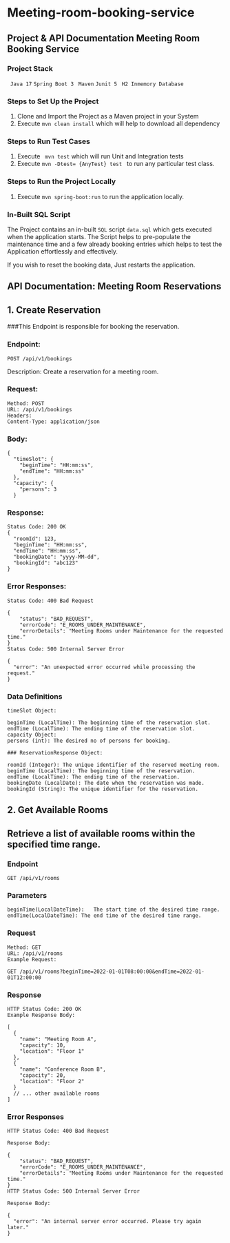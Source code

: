 # Meeting-room-booking-service
## Project & API Documentation Meeting Room Booking Service 

### Project Stack
` Java 17`
`Spring Boot 3`
` Maven`
`Junit 5`
` H2 Inmemory Database`

### Steps to Set Up the Project

1. Clone and Import the Project as a Maven project in your System
2. Execute `mvn clean install` which will help to download all dependency

### Steps to Run Test Cases
1. Execute ` mvn test` which will run Unit and Integration tests
2. Execute `mvn -Dtest= {AnyTest} test ` to run any particular test class.

### Steps to Run the Project Locally
1. Execute `mvn spring-boot:run` to run the application locally.


### In-Built SQL Script
The Project contains an in-built `SQL` script `data.sql` which gets executed when the application starts.
The Script helps to pre-populate the maintenance time and a few already booking entries which helps to test the 
Application effortlessly and effectively.

If you wish to reset the booking data, Just restarts the application.

## API Documentation: Meeting Room Reservations
## 1. Create Reservation
###This Endpoint is responsible for booking the reservation.

### Endpoint: 
``` 
POST /api/v1/bookings
```
Description: Create a reservation for a meeting room.

### Request:
```
Method: POST
URL: /api/v1/bookings
Headers:
Content-Type: application/json
```

### Body:
```
{
  "timeSlot": {
    "beginTime": "HH:mm:ss",
    "endTime": "HH:mm:ss"
  },
  "capacity": {
    "persons": 3
  }
```

### Response:
```
Status Code: 200 OK
{
  "roomId": 123,
  "beginTime": "HH:mm:ss",
  "endTime": "HH:mm:ss",
  "bookingDate": "yyyy-MM-dd",
  "bookingId": "abc123"
}
```
### Error Responses:
```
Status Code: 400 Bad Request

{
    "status": "BAD_REQUEST",
    "errorCode": "E_ROOMS_UNDER_MAINTENANCE",
    "errorDetails": "Meeting Rooms under Maintenance for the requested time."
}
Status Code: 500 Internal Server Error

{
  "error": "An unexpected error occurred while processing the request."
}
```
### Data Definitions
```
timeSlot Object:

beginTime (LocalTime): The beginning time of the reservation slot.
endTime (LocalTime): The ending time of the reservation slot.
capacity Object:
persons (int): The desired no of persons for booking.
```
```
### ReservationResponse Object:

roomId (Integer): The unique identifier of the reserved meeting room.
beginTime (LocalTime): The beginning time of the reservation.
endTime (LocalTime): The ending time of the reservation.
bookingDate (LocalDate): The date when the reservation was made.
bookingId (String): The unique identifier for the reservation.
```

## 2. Get Available Rooms
## Retrieve a list of available rooms within the specified time range.

### Endpoint
```
GET /api/v1/rooms
```
### Parameters
```
beginTime(LocalDateTime):	The start time of the desired time range.
endTime(LocalDateTime):	The end time of the desired time range.
```
### Request
```
Method: GET
URL: /api/v1/rooms
Example Request:

GET /api/v1/rooms?beginTime=2022-01-01T08:00:00&endTime=2022-01-01T12:00:00
```
### Response
```
HTTP Status Code: 200 OK
Example Response Body:

[
  {
    "name": "Meeting Room A",
    "capacity": 10,
    "location": "Floor 1"
  },
  {
    "name": "Conference Room B",
    "capacity": 20,
    "location": "Floor 2"
  }
  // ... other available rooms
]
```
### Error Responses
```
HTTP Status Code: 400 Bad Request

Response Body:

{
    "status": "BAD_REQUEST",
    "errorCode": "E_ROOMS_UNDER_MAINTENANCE",
    "errorDetails": "Meeting Rooms under Maintenance for the requested time."
}
HTTP Status Code: 500 Internal Server Error

Response Body:

{
  "error": "An internal server error occurred. Please try again later."
}
```
